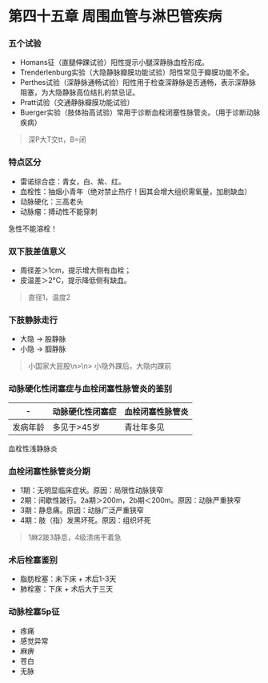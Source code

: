 # 第四十五章 周围血管与淋巴管疾病

### 五个试验

* Homans征（直腿伸踝试验）阳性提示小腿深静脉血栓形成。
* Trenderlenburg实验（大隐静脉瓣膜功能试验）阳性常见于瓣膜功能不全。
* Perthes试验（深静脉通畅试验）阳性用于检查深静脉是否通畅，表示深静脉阻塞，为大隐静脉高位结扎的禁忌证。
* Pratt试验（交通静脉瓣膜功能试验）
* Buerger实验（肢体抬高试验）常用于诊断血栓闭塞性脉管炎。（用于诊断动脉疾病）

> 深P大T交tt，B=闭

### 特点区分

* 雷诺综合症：青女，白、紫、红。
* 血栓性：抽烟小青年（绝对禁止热疗！因其会增大组织需氧量，加剧缺血）
* 动脉硬化：三高老头
* 动脉瘤：搏动性不能穿刺

急性不能溶栓！

### 双下肢差值意义

* 周径差＞1cm，提示增大侧有血栓；
* 皮温差＞2°C，提示降低侧有缺血。

> 直径1，温度2

### 下肢静脉走行

* 大隐 → 股静脉
* 小隐 → 腘静脉

> 小国家大屁股\n>\n>
> 小隐外踝后，大隐内踝前

### 动脉硬化性闭塞症与血栓闭塞性脉管炎的鉴别

-|动脉硬化性闭塞症|血栓闭塞性脉管炎
--|--|--
发病年龄|多见于\>45岁|青壮年多见
血栓性浅静脉炎

### 血栓闭塞性脉管炎分期

* 1期：无明显临床症状。原因：局限性动脉狭窄
* 2期：间歇性跛行。2a期＞200m，2b期＜200m。原因：动脉严重狭窄
* 3期：静息痛。原因：动脉广泛严重狭窄
* 4期：肢（指）发黑坏死。原因：组织坏死

> 1麻2跛3静息，4级溃疡干着急

### 术后栓塞鉴别

* 脂肪栓塞：未下床 + 术后1-3天
* 肺栓塞：下床 + 术后大于三天

### 动脉栓塞5p征

* 疼痛
* 感觉异常
* 麻痹
* 苍白
* 无脉
